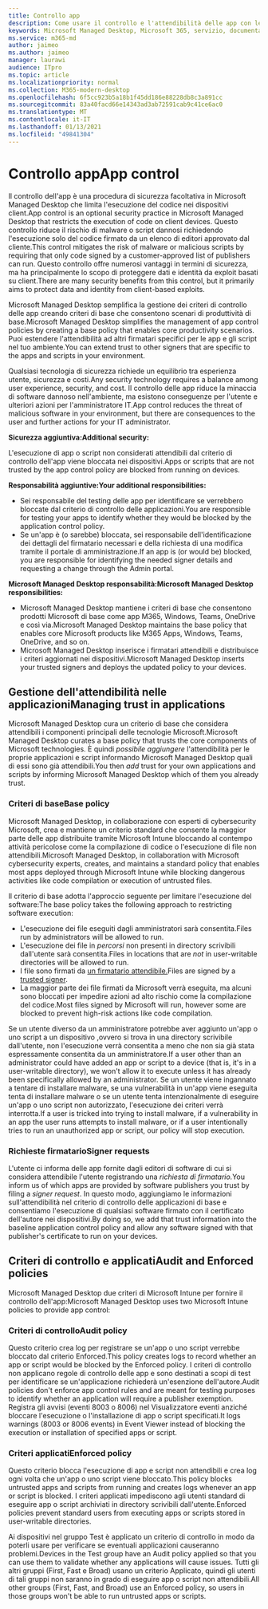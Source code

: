 ```yaml
---
title: Controllo app
description: Come usare il controllo e l'attendibilità delle app con le applicazioni
keywords: Microsoft Managed Desktop, Microsoft 365, servizio, documentazione
ms.service: m365-md
author: jaimeo
ms.author: jaimeo
manager: laurawi
audience: ITpro
ms.topic: article
ms.localizationpriority: normal
ms.collection: M365-modern-desktop
ms.openlocfilehash: 6f5cc923b5a18b1f45dd186e88228db8c3a891cc
ms.sourcegitcommit: 83a40facd66e14343ad3ab72591cab9c41ce6ac0
ms.translationtype: MT
ms.contentlocale: it-IT
ms.lasthandoff: 01/13/2021
ms.locfileid: "49841304"
---
```

# <a name="app-control"></a><span data-ttu-id="0c103-104">Controllo app</span><span class="sxs-lookup"><span data-stu-id="0c103-104">App control</span></span>

<span data-ttu-id="0c103-105">Il controllo dell'app è una procedura di sicurezza facoltativa in Microsoft Managed Desktop che limita l'esecuzione del codice nei dispositivi client.</span><span class="sxs-lookup"><span data-stu-id="0c103-105">App control is an optional security practice in Microsoft Managed Desktop that restricts the execution of code on client devices.</span></span> <span data-ttu-id="0c103-106">Questo controllo riduce il rischio di malware o script dannosi richiedendo l'esecuzione solo del codice firmato da un elenco di editori approvato dal cliente.</span><span class="sxs-lookup"><span data-stu-id="0c103-106">This control mitigates the risk of malware or malicious scripts by requiring that only code signed by a customer-approved list of publishers can run.</span></span> <span data-ttu-id="0c103-107">Questo controllo offre numerosi vantaggi in termini di sicurezza, ma ha principalmente lo scopo di proteggere dati e identità da exploit basati su client.</span><span class="sxs-lookup"><span data-stu-id="0c103-107">There are many security benefits from this control, but it primarily aims to protect data and identity from client-based exploits.</span></span>

<span data-ttu-id="0c103-108">Microsoft Managed Desktop semplifica la gestione dei criteri di controllo delle app creando criteri di base che consentono scenari di produttività di base.</span><span class="sxs-lookup"><span data-stu-id="0c103-108">Microsoft Managed Desktop simplifies the management of app control policies by creating a base policy that enables core productivity scenarios.</span></span> <span data-ttu-id="0c103-109">Puoi estendere l'attendibilità ad altri firmatari specifici per le app e gli script nel tuo ambiente.</span><span class="sxs-lookup"><span data-stu-id="0c103-109">You can extend trust to other signers that are specific to the apps and scripts in your environment.</span></span> 


<span data-ttu-id="0c103-110">Qualsiasi tecnologia di sicurezza richiede un equilibrio tra esperienza utente, sicurezza e costi.</span><span class="sxs-lookup"><span data-stu-id="0c103-110">Any security technology requires a balance among user experience, security, and cost.</span></span> <span data-ttu-id="0c103-111">Il controllo delle app riduce la minaccia di software dannoso nell'ambiente, ma esistono conseguenze per l'utente e ulteriori azioni per l'amministratore IT.</span><span class="sxs-lookup"><span data-stu-id="0c103-111">App control reduces the threat of malicious software in your environment, but there are consequences to the user and further actions for your IT administrator.</span></span>

<span data-ttu-id="0c103-112">**Sicurezza aggiuntiva:**</span><span class="sxs-lookup"><span data-stu-id="0c103-112">**Additional security:**</span></span>

<span data-ttu-id="0c103-113">L'esecuzione di app o script non considerati attendibili dal criterio di controllo dell'app viene bloccata nei dispositivi.</span><span class="sxs-lookup"><span data-stu-id="0c103-113">Apps or scripts that are not trusted by the app control policy are blocked from running on devices.</span></span>

<span data-ttu-id="0c103-114">**Responsabilità aggiuntive:**</span><span class="sxs-lookup"><span data-stu-id="0c103-114">**Your additional responsibilities:**</span></span>

- <span data-ttu-id="0c103-115">Sei responsabile del testing delle app per identificare se verrebbero bloccate dal criterio di controllo delle applicazioni.</span><span class="sxs-lookup"><span data-stu-id="0c103-115">You are responsible for testing your apps to identify whether they would be blocked by the application control policy.</span></span>
- <span data-ttu-id="0c103-116">Se un'app è (o sarebbe) bloccata, sei responsabile dell'identificazione dei dettagli del firmatario necessari e della richiesta di una modifica tramite il portale di amministrazione.</span><span class="sxs-lookup"><span data-stu-id="0c103-116">If an app is (or would be) blocked, you are responsible for identifying the needed signer details and requesting a change through the Admin portal.</span></span>

<span data-ttu-id="0c103-117">**Microsoft Managed Desktop responsabilità:**</span><span class="sxs-lookup"><span data-stu-id="0c103-117">**Microsoft Managed Desktop responsibilities:**</span></span>

- <span data-ttu-id="0c103-118">Microsoft Managed Desktop mantiene i criteri di base che consentono prodotti Microsoft di base come app M365, Windows, Teams, OneDrive e così via.</span><span class="sxs-lookup"><span data-stu-id="0c103-118">Microsoft Managed Desktop maintains the base policy that enables core Microsoft products like M365 Apps, Windows, Teams, OneDrive, and so on.</span></span>
- <span data-ttu-id="0c103-119">Microsoft Managed Desktop inserisce i firmatari attendibili e distribuisce i criteri aggiornati nei dispositivi.</span><span class="sxs-lookup"><span data-stu-id="0c103-119">Microsoft Managed Desktop inserts your trusted signers and deploys the updated policy to your devices.</span></span>


## <a name="managing-trust-in-applications"></a><span data-ttu-id="0c103-120">Gestione dell'attendibilità nelle applicazioni</span><span class="sxs-lookup"><span data-stu-id="0c103-120">Managing trust in applications</span></span>

<span data-ttu-id="0c103-121">Microsoft Managed Desktop cura un criterio di base che considera attendibili i componenti principali delle tecnologie Microsoft.</span><span class="sxs-lookup"><span data-stu-id="0c103-121">Microsoft Managed Desktop curates a base policy that trusts the core components of Microsoft technologies.</span></span> <span data-ttu-id="0c103-122">È quindi *possibile aggiungere* l'attendibilità per le proprie applicazioni e script informando Microsoft Managed Desktop quali di essi sono già attendibili.</span><span class="sxs-lookup"><span data-stu-id="0c103-122">You then *add* trust for your own applications and scripts by informing Microsoft Managed Desktop which of them you already trust.</span></span>

### <a name="base-policy"></a><span data-ttu-id="0c103-123">Criteri di base</span><span class="sxs-lookup"><span data-stu-id="0c103-123">Base policy</span></span>

<span data-ttu-id="0c103-124">Microsoft Managed Desktop, in collaborazione con esperti di cybersecurity Microsoft, crea e mantiene un criterio standard che consente la maggior parte delle app distribuite tramite Microsoft Intune bloccando al contempo attività pericolose come la compilazione di codice o l'esecuzione di file non attendibili.</span><span class="sxs-lookup"><span data-stu-id="0c103-124">Microsoft Managed Desktop, in collaboration with Microsoft cybersecurity experts, creates, and maintains a standard policy that enables most apps deployed through Microsoft Intune while blocking dangerous activities like code compilation or execution of untrusted files.</span></span>

<span data-ttu-id="0c103-125">Il criterio di base adotta l'approccio seguente per limitare l'esecuzione del software:</span><span class="sxs-lookup"><span data-stu-id="0c103-125">The base policy takes the following approach to restricting software execution:</span></span>

- <span data-ttu-id="0c103-126">L'esecuzione dei file eseguiti dagli amministratori sarà consentita.</span><span class="sxs-lookup"><span data-stu-id="0c103-126">Files run by administrators will be allowed to run.</span></span>
- <span data-ttu-id="0c103-127">L'esecuzione dei file in *percorsi* non presenti in directory scrivibili dall'utente sarà consentita.</span><span class="sxs-lookup"><span data-stu-id="0c103-127">Files in locations that are *not* in user-writable directories will be allowed to run.</span></span>
- <span data-ttu-id="0c103-128">I file sono firmati da [un firmatario attendibile.](#signer-requests)</span><span class="sxs-lookup"><span data-stu-id="0c103-128">Files are signed by a [trusted signer](#signer-requests).</span></span>
- <span data-ttu-id="0c103-129">La maggior parte dei file firmati da Microsoft verrà eseguita, ma alcuni sono bloccati per impedire azioni ad alto rischio come la compilazione del codice.</span><span class="sxs-lookup"><span data-stu-id="0c103-129">Most files signed by Microsoft will run, however some are blocked to prevent high-risk actions like code compilation.</span></span>


<span data-ttu-id="0c103-130">Se un utente diverso da un amministratore potrebbe aver aggiunto un'app o uno script a un dispositivo ,ovvero si trova in una directory scrivibile dall'utente, non l'esecuzione verrà consentita a meno che non sia già stata espressamente consentita da un amministratore.</span><span class="sxs-lookup"><span data-stu-id="0c103-130">If a user other than an administrator could have added an app or script to a device (that is, it's in a user-writable directory), we won't allow it to execute unless it has already been specifically allowed by an administrator.</span></span> <span data-ttu-id="0c103-131">Se un utente viene ingannato a tentare di installare malware, se una vulnerabilità in un'app viene eseguita tenta di installare malware o se un utente tenta intenzionalmente di eseguire un'app o uno script non autorizzato, l'esecuzione dei criteri verrà interrotta.</span><span class="sxs-lookup"><span data-stu-id="0c103-131">If a user is tricked into trying to install malware, if a vulnerability in an app the user runs attempts to install malware, or if a user intentionally tries to run an unauthorized app or script, our policy will stop execution.</span></span>

### <a name="signer-requests"></a><span data-ttu-id="0c103-132">Richieste firmatario</span><span class="sxs-lookup"><span data-stu-id="0c103-132">Signer requests</span></span>

<span data-ttu-id="0c103-133">L'utente ci informa delle app fornite dagli editori di software di cui si considera attendibile l'utente registrando una *richiesta di firmatario.*</span><span class="sxs-lookup"><span data-stu-id="0c103-133">You inform us of which apps are provided by software publishers you trust by filing a *signer request*.</span></span> <span data-ttu-id="0c103-134">In questo modo, aggiungiamo le informazioni sull'attendibilità nel criterio di controllo delle applicazioni di base e consentiamo l'esecuzione di qualsiasi software firmato con il certificato dell'autore nei dispositivi.</span><span class="sxs-lookup"><span data-stu-id="0c103-134">By doing so, we add that trust information into the baseline application control policy and allow any software signed with that publisher's certificate to run on your devices.</span></span>

## <a name="audit-and-enforced-policies"></a><span data-ttu-id="0c103-135">Criteri di controllo e applicati</span><span class="sxs-lookup"><span data-stu-id="0c103-135">Audit and Enforced policies</span></span>

<span data-ttu-id="0c103-136">Microsoft Managed Desktop due criteri di Microsoft Intune per fornire il controllo dell'app:</span><span class="sxs-lookup"><span data-stu-id="0c103-136">Microsoft Managed Desktop uses two Microsoft Intune policies to provide app control:</span></span>

### <a name="audit-policy"></a><span data-ttu-id="0c103-137">Criteri di controllo</span><span class="sxs-lookup"><span data-stu-id="0c103-137">Audit policy</span></span>
<span data-ttu-id="0c103-138">Questo criterio crea log per registrare se un'app o uno script verrebbe bloccato dal criterio Enforced.</span><span class="sxs-lookup"><span data-stu-id="0c103-138">This policy creates logs to record whether an app or script would be blocked by the Enforced policy.</span></span> <span data-ttu-id="0c103-139">I criteri di controllo non applicano regole di controllo delle app e sono destinati a scopi di test per identificare se un'applicazione richiederà un'esenzione dell'autore.</span><span class="sxs-lookup"><span data-stu-id="0c103-139">Audit policies don't enforce app control rules and are meant for testing purposes to identify whether an application will require a publisher exemption.</span></span> <span data-ttu-id="0c103-140">Registra gli avvisi (eventi 8003 o 8006) nel Visualizzatore eventi anziché bloccare l'esecuzione o l'installazione di app o script specificati.</span><span class="sxs-lookup"><span data-stu-id="0c103-140">It logs warnings (8003 or 8006 events) in Event Viewer instead of blocking the execution or installation of specified apps or script.</span></span>

### <a name="enforced-policy"></a><span data-ttu-id="0c103-141">Criteri applicati</span><span class="sxs-lookup"><span data-stu-id="0c103-141">Enforced policy</span></span>
<span data-ttu-id="0c103-142">Questo criterio blocca l'esecuzione di app e script non attendibili e crea log ogni volta che un'app o uno script viene bloccato.</span><span class="sxs-lookup"><span data-stu-id="0c103-142">This policy blocks untrusted apps and scripts from running and creates logs whenever an app or script is blocked.</span></span> <span data-ttu-id="0c103-143">I criteri applicati impediscono agli utenti standard di eseguire app o script archiviati in directory scrivibili dall'utente.</span><span class="sxs-lookup"><span data-stu-id="0c103-143">Enforced policies prevent standard users from executing apps or scripts stored in user-writable directories.</span></span>

<span data-ttu-id="0c103-144">Ai dispositivi nel gruppo Test è applicato un criterio di controllo in modo da poterli usare per verificare se eventuali applicazioni causeranno problemi.</span><span class="sxs-lookup"><span data-stu-id="0c103-144">Devices in the Test group have an Audit policy applied so that you can use them to validate whether any applications will cause issues.</span></span> <span data-ttu-id="0c103-145">Tutti gli altri gruppi (First, Fast e Broad) usano un criterio Applicato, quindi gli utenti di tali gruppi non saranno in grado di eseguire app o script non attendibili.</span><span class="sxs-lookup"><span data-stu-id="0c103-145">All other groups (First, Fast, and Broad) use an Enforced policy, so users in those groups won't be able to run untrusted apps or scripts.</span></span>







